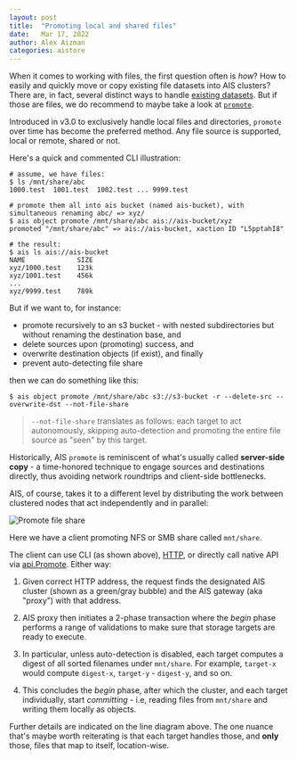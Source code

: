 ```yaml
---
layout: post
title:  "Promoting local and shared files"
date:   Mar 17, 2022
author: Alex Aizman
categories: aistore
---
```


When it comes to working with files, the first question  often is *how*? How to easily and quickly move or copy existing file datasets into AIS clusters?
There are, in fact, several distinct ways to handle [existing datasets](/docs/overview.md#existing-datasets). But if those are files, we do recommend to maybe take a look at [`promote`](/docs/overview.md).

Introduced in v3.0 to exclusively handle local files and directories, `promote` over time has become the preferred method. Any file source is supported, local or remote, shared or not.

Here's a quick and commented CLI illustration:

```console
# assume, we have files:
$ ls /mnt/share/abc
1000.test  1001.test  1002.test ... 9999.test

# promote them all into ais bucket (named ais-bucket), with simultaneous renaming abc/ => xyz/
$ ais object promote /mnt/share/abc ais://ais-bucket/xyz
promoted "/mnt/share/abc" => ais://ais-bucket, xaction ID "L5pptahI8"

# the result:
$ ais ls ais://ais-bucket
NAME             SIZE
xyz/1000.test    123k
xyz/1001.test    456k
...
xyz/9999.test    789k
```

But if we want to, for instance:

- promote recursively to an s3 bucket - with nested subdirectories but without renaming the destination base, and
- delete sources upon (promoting) success, and
- overwrite destination objects (if exist), and finally
- prevent auto-detecting file share

then we can do something like this:

```console
$ ais object promote /mnt/share/abc s3://s3-bucket -r --delete-src --overwrite-dst --not-file-share
```

> `--not-file-share` translates as follows: each target to act autonomously, skipping auto-detection and promoting the entire file source as "seen" by this target.

Historically, AIS `promote` is reminiscent of what's usually called **server-side copy** - a time-honored technique to engage sources and destinations directly, thus avoiding network roundtrips and client-side bottlenecks.

AIS, of course, takes it to a different level by distributing the work between clustered nodes that act independently and in parallel:

![Promote file share](/assets/promote-file-share.png)

Here we have a client promoting NFS or SMB share called `mnt/share`.

The client can use CLI (as shown above), [HTTP](/docs/http_api.md), or directly call native API via [api.Promote](https://github.com/NVIDIA/aistore/tree/master/api). Either way:

1. Given correct HTTP address, the request finds the designated AIS cluster (shown as a green/gray bubble) and the AIS gateway (aka "proxy") with that address.

2. AIS proxy then initiates a 2-phase transaction where the *begin* phase performs a range of validations to make sure that storage targets are ready to execute.

3. In particular, unless auto-detection is disabled, each target computes a digest of all sorted filenames under `mnt/share`. For example, `target-x` would compute `digest-x`, `target-y` - `digest-y`, and so on.

4. This concludes the *begin* phase, after which the cluster, and each target individually, start *committing* - i.e, reading files from `mnt/share` and writing them locally as objects.

Further details are indicated on the line diagram above. The one nuance that's maybe worth reiterating is that each target handles those, and **only** those, files that map to itself, location-wise.

